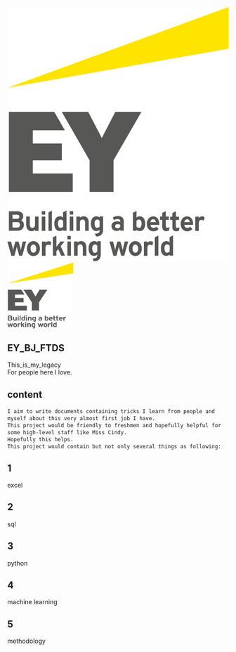 ![EY_LOGO](https://github.com/Tandesen28/EY_BJ_FTDS/blob/master/img/EY_logo.svg "其实我叫谭德森")
<img width="150" height="150" alt="其实我叫谭德森" src="https://github.com/Tandesen28/EY_BJ_FTDS/blob/master/img/EY_logo.svg"/>

## EY_BJ_FTDS
  This_is_my_legacy  
  For people here I love.  
## content
    I aim to write documents containing tricks I learn from people and myself about this very almost first job I have.
    This project would be friendly to freshmen and hopefully helpful for some high-level staff like Miss Cindy.  
    Hopefully this helps.  
    This project would contain but not only several things as following:  
## 1
excel
## 2
sql
## 3
python
## 4
machine learning
## 5
methodology
